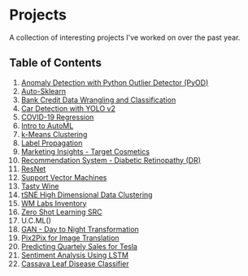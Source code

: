 # Projects
A collection of interesting projects I've worked on over the past year. 

## Table of Contents ##
1. [Anomaly Detection with Python Outlier Detector (PyOD)](https://github.com/masslightsquared/projects/tree/main/Projects/Anomaly%20Detection%20with%20Python%20Outlier%20Detector%20(PyOD))
2. [Auto-Sklearn](https://github.com/masslightsquared/projects/tree/main/Projects/Auto-Sklearn)
3. [Bank Credit Data Wrangling and Classification](https://github.com/masslightsquared/projects/tree/main/Projects/Bank%20Credit%20Data%20Wrangling%20and%20Classification)
4. [Car Detection with YOLO v2](https://github.com/masslightsquared/projects/tree/main/Projects/Car%20Detection%20with%20YOLO%20v2)
5. [COVID-19 Regression](https://github.com/masslightsquared/projects/tree/main/Projects/Covid-19%20Regression)
6. [Intro to AutoML](https://github.com/masslightsquared/projects/tree/main/Projects/Intro%20to%20AutoML)
7. [k-Means Clustering](https://github.com/masslightsquared/projects/tree/main/Projects/k-Means%20Clustering)
8. [Label Propagation](https://github.com/masslightsquared/projects/tree/main/Projects/Label%20Propagation)
9. [Marketing Insights - Target Cosmetics](https://github.com/masslightsquared/projects/tree/main/Projects/Marketing%20Insights%20Target%20Cosmetics)
10. [Recommendation System - Diabetic Retinopathy (DR)](https://github.com/masslightsquared/projects/tree/main/Projects/Recommendation%20System%20Diabetic%20Retinopathy%20(DR))
11. [ResNet](https://github.com/masslightsquared/projects/tree/main/Projects/ResNet)
12. [Support Vector Machines](https://github.com/masslightsquared/projects/tree/main/Projects/Support%20Vector%20Machines)
13. [Tasty Wine](https://github.com/masslightsquared/projects/tree/main/Projects/TastyWine)
14. [tSNE High Dimensional Data Clustering](https://github.com/masslightsquared/projects/tree/main/Projects/tSNE%20High%20Dimensional%20Data%20Clustering)
15. [WM Labs Inventory](https://github.com/masslightsquared/projects/tree/main/Projects/Walmart%20Labs%20Inventory)
16. [Zero Shot Learning SRC](https://github.com/masslightsquared/projects/tree/main/Projects/Zero%20Shot%20Learning%20SRC)
17. U.C.ML()
18. [GAN - Day to Night Transformation](https://github.com/masslightsquared/projects/tree/main/Projects/GAN_day2night)
19. [Pix2Pix for Image Translation](https://github.com/masslightsquared/pix2pix_tensorflow)
20. [Predicting Quartely Sales for Tesla](https://github.com/masslightsquared/projects/tree/main/Projects/Predicting%20Quarterly%20Sales%20for%20Tesla)
21. [Sentiment Analysis Using LSTM](https://github.com/masslightsquared/projects/tree/main/Projects/Sentiment%20Analysis%20of%20IMDB%20Movie%20Reviews)
22. [Cassava Leaf Disease Classifier](https://github.com/masslightsquared/Cassava_Leaves) 
